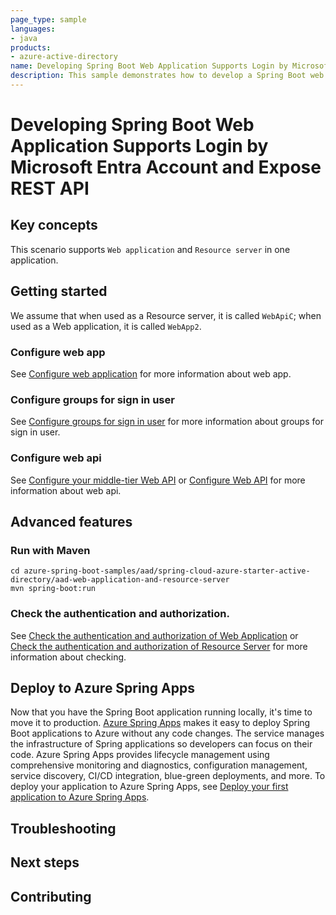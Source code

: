 ```yaml
---
page_type: sample
languages:
- java
products:
- azure-active-directory
name: Developing Spring Boot Web Application Supports Login by Microsoft Entra Account and Expose REST API
description: This sample demonstrates how to develop a Spring Boot web application supports login by Microsoft Entra account and expose REST API at the same time.
---
```


# Developing Spring Boot Web Application Supports Login by Microsoft Entra Account and Expose REST API

## Key concepts

This scenario supports `Web application` and `Resource server` in one application.

## Getting started

We assume that when used as a Resource server, it is called `WebApiC`; when used as a Web application, it is called `WebApp2`.

### Configure web app

See [Configure web application] for more information about web app.

### Configure groups for sign in user

See [Configure groups for sign in user] for more information about groups for sign in user.

### Configure web api

See [Configure your middle-tier Web API] or [Configure Web API] for more information about web api.

## Advanced features

### Run with Maven
```shell
cd azure-spring-boot-samples/aad/spring-cloud-azure-starter-active-directory/aad-web-application-and-resource-server
mvn spring-boot:run
```

### Check the authentication and authorization.

See [Check the authentication and authorization of Web Application] or [Check the authentication and authorization of Resource Server] for more information about checking.

## Deploy to Azure Spring Apps

Now that you have the Spring Boot application running locally, it's time to move it to production. [Azure Spring Apps](https://learn.microsoft.com/azure/spring-apps/overview) makes it easy to deploy Spring Boot applications to Azure without any code changes. The service manages the infrastructure of Spring applications so developers can focus on their code. Azure Spring Apps provides lifecycle management using comprehensive monitoring and diagnostics, configuration management, service discovery, CI/CD integration, blue-green deployments, and more. To deploy your application to Azure Spring Apps, see [Deploy your first application to Azure Spring Apps](https://learn.microsoft.com/azure/spring-apps/quickstart?tabs=Azure-CLI).

## Troubleshooting
## Next steps
## Contributing

<!-- LINKS -->
[Web application and Resource server in one application]: https://github.com/Azure/azure-sdk-for-java/tree/3b84b480a4e0284916da8fe96d4027fdb7262dd1/sdk/spring/azure-spring-boot-starter-active-directory#web-application-and-resource-server-in-one-application
[Configure web application]: ../web-client-access-resource-server/aad-web-application/README.md#configure-web-app
[Configure groups for sign in user]: ../web-client-access-resource-server/aad-web-application/README.md#configure-groups-for-sign-in-user
[Configure your middle-tier Web API]: ../web-client-access-resource-server/aad-resource-server-obo/README.md#configure-your-middle-tier-web-api-a
[Configure Web API]: ../web-client-access-resource-server/aad-resource-server/README.md#configure-web-api
[Check the authentication and authorization of Web Application]: ../web-client-access-resource-server/aad-web-application/README.md#check-the-authentication-and-authorization
[Check the authentication and authorization of Resource Server]: ../web-client-access-resource-server/aad-resource-server/README.md#check-the-authentication-and-authorization
